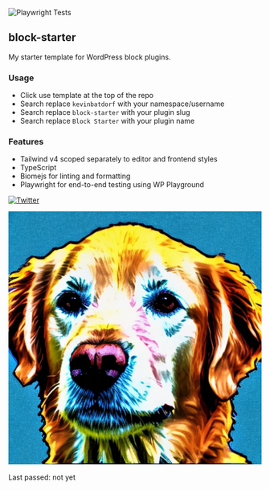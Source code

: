 ![Playwright Tests](https://github.com/kevinbatdorf/block-starter/actions/workflows/playwright.yml/badge.svg?branch=main)


## block-starter

My starter template for WordPress block plugins.

### Usage

- Click use template at the top of the repo
- Search replace `kevinbatdorf` with your namespace/username
- Search replace `block-starter` with your plugin slug
- Search replace `Block Starter` with your plugin name

### Features

- Tailwind v4 scoped separately to editor and frontend styles
- TypeScript
- Biomejs for linting and formatting
- Playwright for end-to-end testing using WP Playground


[![Twitter](https://img.shields.io/twitter/url/https/twitter.com/kevinbatdorf.svg?style=social&label=Follow%20%40kevinbatdorf)](https://twitter.com/kevinbatdorf)

![block-starter](https://raw.githubusercontent.com/kevinbatdorf/block-starter/main/.wordpress-org/screenshot-1.jpg)

<!-- This is to prevent the GH Actions scheduler from pausing -->
<!-- last-pass:start -->Last passed: not yet <!-- last-pass:end -->
